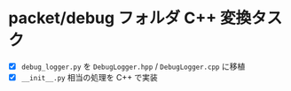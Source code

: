 # packet/debug フォルダ C++ 変換タスク

- [x] `debug_logger.py` を `DebugLogger.hpp` / `DebugLogger.cpp` に移植
- [x] `__init__.py` 相当の処理を C++ で実装
